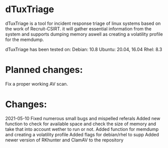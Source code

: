 # dTuxTriage

dTuxTriage is a tool for incident response triage of linux systems based on the work of Recruit-CSIRT.
it will gather essential information from the system and supports dumping memory aswell as creating a volatility profile for the memdump.

dTuxTriage has been tested on:
Debian: 10.8
Ubuntu: 20.04, 16.04
Rhel: 8.3


# Planned changes:
Fix a proper working AV scan.

 
# Changes:

2021-05-10
Fixed numerous small bugs and mispelled referals
Added new function to check for available space and check the size of memory and take that into account wether to run or not. 
Added function for memdump and creating a volatility profile
Added flags for debian/rhel to supp
Added newer version of RKhunter and ClamAV to the repository
